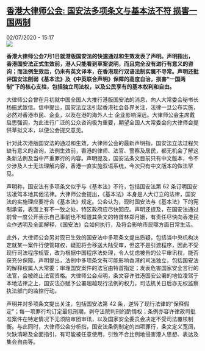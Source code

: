 <!--1593701774000-->
[香港大律师公会: 国安法多项条文与基本法不符 损害一国两制](http://www.rfi.fr//cn/%E6%B8%AF%E6%BE%B3%E5%8F%B0/20200702-%E9%A6%99%E6%B8%AF%E5%A4%A7%E5%BE%8B%E5%B8%88%E5%85%AC%E4%BC%9A-%E5%9B%BD%E5%AE%89%E6%B3%95%E5%A4%9A%E9%A1%B9%E6%9D%A1%E6%96%87%E4%B8%8E%E5%9F%BA%E6%9C%AC%E6%B3%95%E4%B8%8D%E7%AC%A6-%E6%8D%9F%E5%AE%B3%E4%B8%80%E5%9B%BD%E4%B8%A4%E5%88%B6)
------

<div>02/07/2020 - 15:17</div><img src="https://s.rfi.fr/media/display/e352c68a-b3b5-11ea-b723-005056bf87d6/w:310/p:16x9/_2020052709525353055.jpg"><p><strong>香港大律师公会7月1日就港版国安法的快速通过和生效发表了声明。声明指出，香港国安法正式生效前，港人只能看到草案说明，而且完全没有进行有意义的咨询；而法例生效后，仍未有英文译本，在香港现行双语法制实属不寻常。声明还批评国安法削弱《基本法》及《中英联合声明》保障的高度自治，损害“一国两制”下的核心支柱，包括独立司法权，以及公民享有的基本权利和自由。</strong></p><div class="t-content__body u-clearfix"><div class="m-interstitial"></div><p>大律师公会曾在月初就中国全国人大推行港版国安法的消息，向人大常委会秘书长杨振武致信。信中提出，国安法立法引起香港社会各界关注，法律一旦公布实施，必然对香港市民、企业，以及在港的海外人士 企业影响深远。大律师公会主席戴启思强调，为此进行广泛的公众咨询极为重要，期望全国人大常委会向大律师会提供草拟文本，以便公会提交意见。</p><p>针对此次港版国安法的通过和生效，大律师公会的最新声明指，国安法立法过程欠缺有意义的咨询，法例生效前，香港的律师、法官、警察及居民，都无机会了解这条新法例及当中严重罪行的内容。声明提及，国安法条文目前只有中文版本，令不少涉及人士无法理解内容，香港一直实施双语系统，今次只有中文版本的做法罕见。</p><p>声明称，国安法有多项条文似乎与《基本法》不符，包括国安法第 62 条订明国安法凌驾本地其他法律。大律师公会提出，《基本法》本身是人大订立的法律，国安法的实施理应要符合《基本法》规定。公会认为，现时国安法与《基本法》下的宪制承诺，表面上有不一致之处，特区政府应尽快回应。声明还提及，在国安法通过前曾一度公开表示自己事前也不知道其条文的特首林郑月娥，有责任尽快向香港民众作透明及全面解释，《国安法》会如何执行，及将会影响市民哪方面日常生活。</p><p>此外，大律师公会另对现已生效的国安法中多项条文提出质疑，包括当中央机构决定就某一案件行使管辖权，疑犯将会移送大陆受审，但这不是引渡程序，因此不受现行司法程序规管，改为根据中国程序法处理，令人忧虑被告的公平审讯权，能否获充分保障。声明提出，法例中多项条文有可能影响香港的司法独立，包括国安法的解释权属人大常委；审理国安案件的法官由特首指定；发表危害国家安全言行的法官，会被终止法官资格。大律师公会点明，条文容许驻港国安公署的地位凌驾于本地法律之上，国安法亦赋予公署超越现行法例的权力，司法机关日后亦无权监察执法部门的监控行动。</p><p>声明并对多项条文提出关注，包括国安法第 42 条，逆转了现行法律的“保释假定”；每一项罪行均订定最低刑期，剥夺法院判刑的酌情权；条例亦容许律政司批准案件在特定情况下无须陪审团审讯，以及国家安全委员会决定不受司法覆核制衡。与此同时，大律师公会分析指，国安法条例制定的四项罪行，条文定义宽阔，欠缺清晰及全面指引，有可能被任意使用，引致不合比例地侵害港人思想、表达及集会自由等。</p><div class="o-self-promo o-self-promo--nl o-self-promo--hidden" data-selfpromo-newsletter></div><div class="o-self-promo o-self-promo--app o-self-promo--hidden" data-selfpromo-app></div></div>

